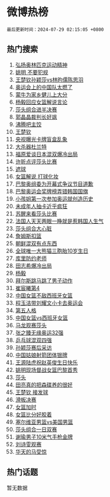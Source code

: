 # 微博热榜

`最后更新时间：2024-07-29 02:15:05 +0800`

## 热门搜索

1. [弘扬奥林匹克运动精神](https://m.weibo.cn/search?containerid=100103type%3D1%26t%3D10%26q%3D%23%E5%BC%98%E6%89%AC%E5%A5%A5%E6%9E%97%E5%8C%B9%E5%85%8B%E8%BF%90%E5%8A%A8%E7%B2%BE%E7%A5%9E%23&stream_entry_id=51&isnewpage=1&extparam=seat%3D1%26stream_entry_id%3D51%26c_type%3D51%26q%3D%2523%25E5%25BC%2598%25E6%2589%25AC%25E5%25A5%25A5%25E6%259E%2597%25E5%258C%25B9%25E5%2585%258B%25E8%25BF%2590%25E5%258A%25A8%25E7%25B2%25BE%25E7%25A5%259E%2523%26cate%3D10103%26dgr%3D0%26pos%3D0%26filter_type%3Drealtimehot%26display_time%3D1722190504%26pre_seqid%3D172219050492603453196)
1. [姚明 不要犯规](https://m.weibo.cn/search?containerid=100103type%3D1%26t%3D10%26q%3D%E5%A7%9A%E6%98%8E+%E4%B8%8D%E8%A6%81%E7%8A%AF%E8%A7%84&stream_entry_id=31&isnewpage=1&extparam=seat%3D1%26stream_entry_id%3D31%26flag%3D1%26pos%3D0%26lcate%3D5001%26c_type%3D31%26realpos%3D1%26band_rank%3D1%26cate%3D5001%26q%3D%25E5%25A7%259A%25E6%2598%258E%2520%25E4%25B8%258D%25E8%25A6%2581%25E7%258A%25AF%25E8%25A7%2584%26dgr%3D0%26filter_type%3Drealtimehot%26display_time%3D1722190504%26pre_seqid%3D172219050492603453196)
1. [王楚钦孙颖莎vs林昀儒陈思羽](https://m.weibo.cn/search?containerid=100103type%3D1%26t%3D10%26q%3D%23%E7%8E%8B%E6%A5%9A%E9%92%A6%E5%AD%99%E9%A2%96%E8%8E%8Evs%E6%9E%97%E6%98%80%E5%84%92%E9%99%88%E6%80%9D%E7%BE%BD%23&stream_entry_id=31&isnewpage=1&extparam=seat%3D1%26stream_entry_id%3D31%26flag%3D16%26pos%3D1%26lcate%3D5001%26c_type%3D31%26realpos%3D2%26band_rank%3D2%26cate%3D5001%26q%3D%2523%25E7%258E%258B%25E6%25A5%259A%25E9%2592%25A6%25E5%25AD%2599%25E9%25A2%2596%25E8%258E%258Evs%25E6%259E%2597%25E6%2598%2580%25E5%2584%2592%25E9%2599%2588%25E6%2580%259D%25E7%25BE%25BD%2523%26dgr%3D0%26filter_type%3Drealtimehot%26display_time%3D1722190504%26pre_seqid%3D172219050492603453196)
1. [奥运会上的中国队太燃了](https://m.weibo.cn/search?containerid=100103type%3D1%26t%3D10%26q%3D%23%E5%A5%A5%E8%BF%90%E4%BC%9A%E4%B8%8A%E7%9A%84%E4%B8%AD%E5%9B%BD%E9%98%9F%E5%A4%AA%E7%87%83%E4%BA%86%23&stream_entry_id=31&isnewpage=1&extparam=seat%3D1%26stream_entry_id%3D31%26flag%3D0%26pos%3D2%26lcate%3D5001%26c_type%3D31%26realpos%3D3%26band_rank%3D3%26cate%3D5001%26q%3D%2523%25E5%25A5%25A5%25E8%25BF%2590%25E4%25BC%259A%25E4%25B8%258A%25E7%259A%2584%25E4%25B8%25AD%25E5%259B%25BD%25E9%2598%259F%25E5%25A4%25AA%25E7%2587%2583%25E4%25BA%2586%2523%26dgr%3D0%26filter_type%3Drealtimehot%26display_time%3D1722190504%26pre_seqid%3D172219050492603453196)
1. [蒙牛为家乡健儿上大分](https://m.weibo.cn/search?containerid=100103type%3D1%26t%3D10%26q%3D%23%E8%92%99%E7%89%9B%E4%B8%BA%E5%AE%B6%E4%B9%A1%E5%81%A5%E5%84%BF%E4%B8%8A%E5%A4%A7%E5%88%86%23&stream_entry_id=31&isnewpage=1&extparam=seat%3D1%26adid%3D248453%26band_rank%3D4%26is_ad_pos%3D1%26pos%3D3%26topic_ad%3D1%26c_type%3D31%26stream_entry_id%3D31%26lcate%3D5001%26cate%3D5001%26dgr%3D0%26q%3D%2523%25E8%2592%2599%25E7%2589%259B%25E4%25B8%25BA%25E5%25AE%25B6%25E4%25B9%25A1%25E5%2581%25A5%25E5%2584%25BF%25E4%25B8%258A%25E5%25A4%25A7%25E5%2588%2586%2523%26filter_type%3Drealtimehot%26display_time%3D1722190504%26pre_seqid%3D172219050492603453196)
1. [杨毅回应女篮解说言论](https://m.weibo.cn/search?containerid=100103type%3D1%26t%3D10%26q%3D%E6%9D%A8%E6%AF%85%E5%9B%9E%E5%BA%94%E5%A5%B3%E7%AF%AE%E8%A7%A3%E8%AF%B4%E8%A8%80%E8%AE%BA&stream_entry_id=31&isnewpage=1&extparam=seat%3D1%26stream_entry_id%3D31%26flag%3D0%26pos%3D4%26lcate%3D5001%26c_type%3D31%26realpos%3D4%26band_rank%3D4%26cate%3D5001%26q%3D%25E6%259D%25A8%25E6%25AF%2585%25E5%259B%259E%25E5%25BA%2594%25E5%25A5%25B3%25E7%25AF%25AE%25E8%25A7%25A3%25E8%25AF%25B4%25E8%25A8%2580%25E8%25AE%25BA%26dgr%3D0%26filter_type%3Drealtimehot%26display_time%3D1722190504%26pre_seqid%3D172219050492603453196)
1. [莎头组合进半决赛](https://m.weibo.cn/search?containerid=100103type%3D1%26t%3D10%26q%3D%23%E8%8E%8E%E5%A4%B4%E7%BB%84%E5%90%88%E8%BF%9B%E5%8D%8A%E5%86%B3%E8%B5%9B%23&stream_entry_id=31&isnewpage=1&extparam=seat%3D1%26stream_entry_id%3D31%26flag%3D16%26pos%3D5%26lcate%3D5001%26c_type%3D31%26realpos%3D5%26band_rank%3D5%26cate%3D5001%26q%3D%2523%25E8%258E%258E%25E5%25A4%25B4%25E7%25BB%2584%25E5%2590%2588%25E8%25BF%259B%25E5%258D%258A%25E5%2586%25B3%25E8%25B5%259B%2523%26dgr%3D0%26filter_type%3Drealtimehot%26display_time%3D1722190504%26pre_seqid%3D172219050492603453196)
1. [郭晶晶裁判长好飒](https://m.weibo.cn/search?containerid=100103type%3D1%26t%3D10%26q%3D%E9%83%AD%E6%99%B6%E6%99%B6%E8%A3%81%E5%88%A4%E9%95%BF%E5%A5%BD%E9%A3%92&stream_entry_id=31&isnewpage=1&extparam=seat%3D1%26stream_entry_id%3D31%26flag%3D2%26pos%3D6%26lcate%3D5001%26c_type%3D31%26realpos%3D6%26band_rank%3D6%26cate%3D5001%26q%3D%25E9%2583%25AD%25E6%2599%25B6%25E6%2599%25B6%25E8%25A3%2581%25E5%2588%25A4%25E9%2595%25BF%25E5%25A5%25BD%25E9%25A3%2592%26dgr%3D0%26filter_type%3Drealtimehot%26display_time%3D1722190504%26pre_seqid%3D172219050492603453196)
1. [沸腾吧主饺](https://m.weibo.cn/search?containerid=100103type%3D1%26t%3D10%26q%3D%23%E6%B2%B8%E8%85%BE%E5%90%A7%E4%B8%BB%E9%A5%BA%23&stream_entry_id=31&isnewpage=1&extparam=seat%3D1%26adid%3D245978%26band_rank%3D7%26is_ad_pos%3D1%26pos%3D7%26topic_ad%3D1%26c_type%3D31%26stream_entry_id%3D31%26lcate%3D5001%26cate%3D5001%26dgr%3D0%26q%3D%2523%25E6%25B2%25B8%25E8%2585%25BE%25E5%2590%25A7%25E4%25B8%25BB%25E9%25A5%25BA%2523%26filter_type%3Drealtimehot%26display_time%3D1722190504%26pre_seqid%3D172219050492603453196)
1. [王楚钦](https://m.weibo.cn/search?containerid=100103type%3D1%26t%3D10%26q%3D%E7%8E%8B%E6%A5%9A%E9%92%A6&stream_entry_id=31&isnewpage=1&extparam=seat%3D1%26stream_entry_id%3D31%26flag%3D2%26pos%3D8%26lcate%3D5001%26c_type%3D31%26realpos%3D7%26band_rank%3D7%26cate%3D5001%26q%3D%25E7%258E%258B%25E6%25A5%259A%25E9%2592%25A6%26dgr%3D0%26filter_type%3Drealtimehot%26display_time%3D1722190504%26pre_seqid%3D172219050492603453196)
1. [央视曝光卡牌盲盒乱象](https://m.weibo.cn/search?containerid=100103type%3D1%26t%3D10%26q%3D%23%E5%A4%AE%E8%A7%86%E6%9B%9D%E5%85%89%E5%8D%A1%E7%89%8C%E7%9B%B2%E7%9B%92%E4%B9%B1%E8%B1%A1%23&stream_entry_id=31&isnewpage=1&extparam=seat%3D1%26stream_entry_id%3D31%26flag%3D1%26pos%3D9%26lcate%3D5001%26c_type%3D31%26realpos%3D8%26band_rank%3D8%26cate%3D5001%26q%3D%2523%25E5%25A4%25AE%25E8%25A7%2586%25E6%259B%259D%25E5%2585%2589%25E5%258D%25A1%25E7%2589%258C%25E7%259B%25B2%25E7%259B%2592%25E4%25B9%25B1%25E8%25B1%25A1%2523%26dgr%3D0%26filter_type%3Drealtimehot%26display_time%3D1722190504%26pre_seqid%3D172219050492603453196)
1. [大杀器杜兰特](https://m.weibo.cn/search?containerid=100103type%3D1%26t%3D10%26q%3D%E5%A4%A7%E6%9D%80%E5%99%A8%E6%9D%9C%E5%85%B0%E7%89%B9&stream_entry_id=31&isnewpage=1&extparam=seat%3D1%26stream_entry_id%3D31%26flag%3D0%26pos%3D10%26lcate%3D5001%26c_type%3D31%26realpos%3D9%26band_rank%3D9%26cate%3D5001%26q%3D%25E5%25A4%25A7%25E6%259D%2580%25E5%2599%25A8%25E6%259D%259C%25E5%2585%25B0%25E7%2589%25B9%26dgr%3D0%26filter_type%3Drealtimehot%26display_time%3D1722190504%26pre_seqid%3D172219050492603453196)
1. [福原爱谈日本混双爆冷出局](https://m.weibo.cn/search?containerid=100103type%3D1%26t%3D10%26q%3D%23%E7%A6%8F%E5%8E%9F%E7%88%B1%E8%B0%88%E6%97%A5%E6%9C%AC%E6%B7%B7%E5%8F%8C%E7%88%86%E5%86%B7%E5%87%BA%E5%B1%80%23&stream_entry_id=31&isnewpage=1&extparam=seat%3D1%26stream_entry_id%3D31%26flag%3D2%26pos%3D11%26lcate%3D5001%26c_type%3D31%26realpos%3D10%26band_rank%3D10%26cate%3D5001%26q%3D%2523%25E7%25A6%258F%25E5%258E%259F%25E7%2588%25B1%25E8%25B0%2588%25E6%2597%25A5%25E6%259C%25AC%25E6%25B7%25B7%25E5%258F%258C%25E7%2588%2586%25E5%2586%25B7%25E5%2587%25BA%25E5%25B1%2580%2523%26dgr%3D0%26filter_type%3Drealtimehot%26display_time%3D1722190504%26pre_seqid%3D172219050492603453196)
1. [许昕点评莎头比赛](https://m.weibo.cn/search?containerid=100103type%3D1%26t%3D10%26q%3D%E8%AE%B8%E6%98%95%E7%82%B9%E8%AF%84%E8%8E%8E%E5%A4%B4%E6%AF%94%E8%B5%9B&stream_entry_id=31&isnewpage=1&extparam=seat%3D1%26stream_entry_id%3D31%26flag%3D1%26pos%3D12%26lcate%3D5001%26c_type%3D31%26realpos%3D11%26band_rank%3D11%26cate%3D5001%26q%3D%25E8%25AE%25B8%25E6%2598%2595%25E7%2582%25B9%25E8%25AF%2584%25E8%258E%258E%25E5%25A4%25B4%25E6%25AF%2594%25E8%25B5%259B%26dgr%3D0%26filter_type%3Drealtimehot%26display_time%3D1722190504%26pre_seqid%3D172219050492603453196)
1. [遮球](https://m.weibo.cn/search?containerid=100103type%3D1%26t%3D10%26q%3D%E9%81%AE%E7%90%83&stream_entry_id=31&isnewpage=1&extparam=seat%3D1%26stream_entry_id%3D31%26flag%3D1%26pos%3D13%26lcate%3D5001%26c_type%3D31%26realpos%3D12%26band_rank%3D12%26cate%3D5001%26q%3D%25E9%2581%25AE%25E7%2590%2583%26dgr%3D0%26filter_type%3Drealtimehot%26display_time%3D1722190504%26pre_seqid%3D172219050492603453196)
1. [女篮解说 打球化妆](https://m.weibo.cn/search?containerid=100103type%3D1%26t%3D10%26q%3D%E5%A5%B3%E7%AF%AE%E8%A7%A3%E8%AF%B4+%E6%89%93%E7%90%83%E5%8C%96%E5%A6%86&stream_entry_id=31&isnewpage=1&extparam=seat%3D1%26stream_entry_id%3D31%26flag%3D2%26pos%3D14%26lcate%3D5001%26c_type%3D31%26realpos%3D13%26band_rank%3D13%26cate%3D5001%26q%3D%25E5%25A5%25B3%25E7%25AF%25AE%25E8%25A7%25A3%25E8%25AF%25B4%2520%25E6%2589%2593%25E7%2590%2583%25E5%258C%2596%25E5%25A6%2586%26dgr%3D0%26filter_type%3Drealtimehot%26display_time%3D1722190504%26pre_seqid%3D172219050492603453196)
1. [巴黎奥组委为开幕式争议节目道歉](https://m.weibo.cn/search?containerid=100103type%3D1%26t%3D10%26q%3D%23%E5%B7%B4%E9%BB%8E%E5%A5%A5%E7%BB%84%E5%A7%94%E4%B8%BA%E5%BC%80%E5%B9%95%E5%BC%8F%E4%BA%89%E8%AE%AE%E8%8A%82%E7%9B%AE%E9%81%93%E6%AD%89%23&stream_entry_id=31&isnewpage=1&extparam=seat%3D1%26stream_entry_id%3D31%26flag%3D0%26pos%3D15%26lcate%3D5001%26c_type%3D31%26realpos%3D14%26band_rank%3D14%26cate%3D5001%26q%3D%2523%25E5%25B7%25B4%25E9%25BB%258E%25E5%25A5%25A5%25E7%25BB%2584%25E5%25A7%2594%25E4%25B8%25BA%25E5%25BC%2580%25E5%25B9%2595%25E5%25BC%258F%25E4%25BA%2589%25E8%25AE%25AE%25E8%258A%2582%25E7%259B%25AE%25E9%2581%2593%25E6%25AD%2589%2523%26dgr%3D0%26filter_type%3Drealtimehot%26display_time%3D1722190504%26pre_seqid%3D172219050492603453196)
1. [巴黎奥运会奖牌榜弄错韩国国旗](https://m.weibo.cn/search?containerid=100103type%3D1%26t%3D10%26q%3D%23%E5%B7%B4%E9%BB%8E%E5%A5%A5%E8%BF%90%E4%BC%9A%E5%A5%96%E7%89%8C%E6%A6%9C%E5%BC%84%E9%94%99%E9%9F%A9%E5%9B%BD%E5%9B%BD%E6%97%97%23&stream_entry_id=31&isnewpage=1&extparam=seat%3D1%26stream_entry_id%3D31%26flag%3D1%26pos%3D16%26lcate%3D5001%26c_type%3D31%26realpos%3D15%26band_rank%3D15%26cate%3D5001%26q%3D%2523%25E5%25B7%25B4%25E9%25BB%258E%25E5%25A5%25A5%25E8%25BF%2590%25E4%25BC%259A%25E5%25A5%2596%25E7%2589%258C%25E6%25A6%259C%25E5%25BC%2584%25E9%2594%2599%25E9%259F%25A9%25E5%259B%25BD%25E5%259B%25BD%25E6%2597%2597%2523%26dgr%3D0%26filter_type%3Drealtimehot%26display_time%3D1722190504%26pre_seqid%3D172219050492603453196)
1. [小孩姐第一次参加奥运就创造历史](https://m.weibo.cn/search?containerid=100103type%3D1%26t%3D10%26q%3D%23%E5%B0%8F%E5%AD%A9%E5%A7%90%E7%AC%AC%E4%B8%80%E6%AC%A1%E5%8F%82%E5%8A%A0%E5%A5%A5%E8%BF%90%E5%B0%B1%E5%88%9B%E9%80%A0%E5%8E%86%E5%8F%B2%23&stream_entry_id=31&isnewpage=1&extparam=seat%3D1%26stream_entry_id%3D31%26flag%3D1%26pos%3D17%26lcate%3D5001%26c_type%3D31%26realpos%3D16%26band_rank%3D16%26cate%3D5001%26q%3D%2523%25E5%25B0%258F%25E5%25AD%25A9%25E5%25A7%2590%25E7%25AC%25AC%25E4%25B8%2580%25E6%25AC%25A1%25E5%258F%2582%25E5%258A%25A0%25E5%25A5%25A5%25E8%25BF%2590%25E5%25B0%25B1%25E5%2588%259B%25E9%2580%25A0%25E5%258E%2586%25E5%258F%25B2%2523%26dgr%3D0%26filter_type%3Drealtimehot%26display_time%3D1722190504%26pre_seqid%3D172219050492603453196)
1. [未成年人抽卡近乎疯狂](https://m.weibo.cn/search?containerid=100103type%3D1%26t%3D10%26q%3D%23%E6%9C%AA%E6%88%90%E5%B9%B4%E4%BA%BA%E6%8A%BD%E5%8D%A1%E8%BF%91%E4%B9%8E%E7%96%AF%E7%8B%82%23&stream_entry_id=31&isnewpage=1&extparam=seat%3D1%26stream_entry_id%3D31%26flag%3D0%26pos%3D18%26lcate%3D5001%26c_type%3D31%26realpos%3D17%26band_rank%3D17%26cate%3D5001%26q%3D%2523%25E6%259C%25AA%25E6%2588%2590%25E5%25B9%25B4%25E4%25BA%25BA%25E6%258A%25BD%25E5%258D%25A1%25E8%25BF%2591%25E4%25B9%258E%25E7%2596%25AF%25E7%258B%2582%2523%26dgr%3D0%26filter_type%3Drealtimehot%26display_time%3D1722190504%26pre_seqid%3D172219050492603453196)
1. [苏醒来看莎头比赛](https://m.weibo.cn/search?containerid=100103type%3D1%26t%3D10%26q%3D%23%E8%8B%8F%E9%86%92%E6%9D%A5%E7%9C%8B%E8%8E%8E%E5%A4%B4%E6%AF%94%E8%B5%9B%23&stream_entry_id=31&isnewpage=1&extparam=seat%3D1%26stream_entry_id%3D31%26flag%3D2%26pos%3D19%26lcate%3D5001%26c_type%3D31%26realpos%3D18%26band_rank%3D18%26cate%3D5001%26q%3D%2523%25E8%258B%258F%25E9%2586%2592%25E6%259D%25A5%25E7%259C%258B%25E8%258E%258E%25E5%25A4%25B4%25E6%25AF%2594%25E8%25B5%259B%2523%26dgr%3D0%26filter_type%3Drealtimehot%26display_time%3D1722190504%26pre_seqid%3D172219050492603453196)
1. [法国人天天两眼一睁就是惹韩国人生气](https://m.weibo.cn/search?containerid=100103type%3D1%26t%3D10%26q%3D%23%E6%B3%95%E5%9B%BD%E4%BA%BA%E5%A4%A9%E5%A4%A9%E4%B8%A4%E7%9C%BC%E4%B8%80%E7%9D%81%E5%B0%B1%E6%98%AF%E6%83%B9%E9%9F%A9%E5%9B%BD%E4%BA%BA%E7%94%9F%E6%B0%94%23&stream_entry_id=31&isnewpage=1&extparam=seat%3D1%26stream_entry_id%3D31%26flag%3D1%26pos%3D20%26lcate%3D5001%26c_type%3D31%26realpos%3D19%26band_rank%3D19%26cate%3D5001%26q%3D%2523%25E6%25B3%2595%25E5%259B%25BD%25E4%25BA%25BA%25E5%25A4%25A9%25E5%25A4%25A9%25E4%25B8%25A4%25E7%259C%25BC%25E4%25B8%2580%25E7%259D%2581%25E5%25B0%25B1%25E6%2598%25AF%25E6%2583%25B9%25E9%259F%25A9%25E5%259B%25BD%25E4%25BA%25BA%25E7%2594%259F%25E6%25B0%2594%2523%26dgr%3D0%26filter_type%3Drealtimehot%26display_time%3D1722190504%26pre_seqid%3D172219050492603453196)
1. [莎头组合大心脏](https://m.weibo.cn/search?containerid=100103type%3D1%26t%3D10%26q%3D%23%E8%8E%8E%E5%A4%B4%E7%BB%84%E5%90%88%E5%A4%A7%E5%BF%83%E8%84%8F%23&stream_entry_id=31&isnewpage=1&extparam=seat%3D1%26stream_entry_id%3D31%26flag%3D0%26pos%3D21%26lcate%3D5001%26c_type%3D31%26realpos%3D20%26band_rank%3D20%26cate%3D5001%26q%3D%2523%25E8%258E%258E%25E5%25A4%25B4%25E7%25BB%2584%25E5%2590%2588%25E5%25A4%25A7%25E5%25BF%2583%25E8%2584%258F%2523%26dgr%3D0%26filter_type%3Drealtimehot%26display_time%3D1722190504%26pre_seqid%3D172219050492603453196)
1. [詹姆斯扣篮](https://m.weibo.cn/search?containerid=100103type%3D1%26t%3D10%26q%3D%E8%A9%B9%E5%A7%86%E6%96%AF%E6%89%A3%E7%AF%AE&stream_entry_id=31&isnewpage=1&extparam=seat%3D1%26stream_entry_id%3D31%26flag%3D0%26pos%3D22%26lcate%3D5001%26c_type%3D31%26realpos%3D21%26band_rank%3D21%26cate%3D5001%26q%3D%25E8%25A9%25B9%25E5%25A7%2586%25E6%2596%25AF%25E6%2589%25A3%25E7%25AF%25AE%26dgr%3D0%26filter_type%3Drealtimehot%26display_time%3D1722190504%26pre_seqid%3D172219050492603453196)
1. [朝鲜混双有点东西](https://m.weibo.cn/search?containerid=100103type%3D1%26t%3D10%26q%3D%23%E6%9C%9D%E9%B2%9C%E6%B7%B7%E5%8F%8C%E6%9C%89%E7%82%B9%E4%B8%9C%E8%A5%BF%23&stream_entry_id=31&isnewpage=1&extparam=seat%3D1%26stream_entry_id%3D31%26flag%3D0%26pos%3D23%26lcate%3D5001%26c_type%3D31%26realpos%3D22%26band_rank%3D22%26cate%3D5001%26q%3D%2523%25E6%259C%259D%25E9%25B2%259C%25E6%25B7%25B7%25E5%258F%258C%25E6%259C%2589%25E7%2582%25B9%25E4%25B8%259C%25E8%25A5%25BF%2523%26dgr%3D0%26filter_type%3Drealtimehot%26display_time%3D1722190504%26pre_seqid%3D172219050492603453196)
1. [全球唯一大熊猫三胞胎10岁生日](https://m.weibo.cn/search?containerid=100103type%3D1%26t%3D10%26q%3D%23%E5%85%A8%E7%90%83%E5%94%AF%E4%B8%80%E5%A4%A7%E7%86%8A%E7%8C%AB%E4%B8%89%E8%83%9E%E8%83%8E10%E5%B2%81%E7%94%9F%E6%97%A5%23&stream_entry_id=31&isnewpage=1&extparam=seat%3D1%26stream_entry_id%3D31%26flag%3D0%26pos%3D24%26lcate%3D5001%26c_type%3D31%26realpos%3D23%26band_rank%3D23%26cate%3D5001%26q%3D%2523%25E5%2585%25A8%25E7%2590%2583%25E5%2594%25AF%25E4%25B8%2580%25E5%25A4%25A7%25E7%2586%258A%25E7%258C%25AB%25E4%25B8%2589%25E8%2583%259E%25E8%2583%258E10%25E5%25B2%2581%25E7%2594%259F%25E6%2597%25A5%2523%26dgr%3D0%26filter_type%3Drealtimehot%26display_time%3D1722190504%26pre_seqid%3D172219050492603453196)
1. [库里防约老师](https://m.weibo.cn/search?containerid=100103type%3D1%26t%3D10%26q%3D%E5%BA%93%E9%87%8C%E9%98%B2%E7%BA%A6%E8%80%81%E5%B8%88&stream_entry_id=31&isnewpage=1&extparam=seat%3D1%26stream_entry_id%3D31%26flag%3D0%26pos%3D25%26lcate%3D5001%26c_type%3D31%26realpos%3D24%26band_rank%3D24%26cate%3D5001%26q%3D%25E5%25BA%2593%25E9%2587%258C%25E9%2598%25B2%25E7%25BA%25A6%25E8%2580%2581%25E5%25B8%2588%26dgr%3D0%26filter_type%3Drealtimehot%26display_time%3D1722190504%26pre_seqid%3D172219050492603453196)
1. [田志希爆冷出局](https://m.weibo.cn/search?containerid=100103type%3D1%26t%3D10%26q%3D%23%E7%94%B0%E5%BF%97%E5%B8%8C%E7%88%86%E5%86%B7%E5%87%BA%E5%B1%80%23&stream_entry_id=31&isnewpage=1&extparam=seat%3D1%26stream_entry_id%3D31%26flag%3D0%26pos%3D26%26lcate%3D5001%26c_type%3D31%26realpos%3D25%26band_rank%3D25%26cate%3D5001%26q%3D%2523%25E7%2594%25B0%25E5%25BF%2597%25E5%25B8%258C%25E7%2588%2586%25E5%2586%25B7%25E5%2587%25BA%25E5%25B1%2580%2523%26dgr%3D0%26filter_type%3Drealtimehot%26display_time%3D1722190504%26pre_seqid%3D172219050492603453196)
1. [杨毅](https://m.weibo.cn/search?containerid=100103type%3D1%26t%3D10%26q%3D%E6%9D%A8%E6%AF%85&stream_entry_id=31&isnewpage=1&extparam=seat%3D1%26stream_entry_id%3D31%26flag%3D0%26pos%3D27%26lcate%3D5001%26c_type%3D31%26realpos%3D26%26band_rank%3D26%26cate%3D5001%26q%3D%25E6%259D%25A8%25E6%25AF%2585%26dgr%3D0%26filter_type%3Drealtimehot%26display_time%3D1722190504%26pre_seqid%3D172219050492603453196)
1. [拜尔斯跳马跳了男子动作](https://m.weibo.cn/search?containerid=100103type%3D1%26t%3D10%26q%3D%23%E6%8B%9C%E5%B0%94%E6%96%AF%E8%B7%B3%E9%A9%AC%E8%B7%B3%E4%BA%86%E7%94%B7%E5%AD%90%E5%8A%A8%E4%BD%9C%23&stream_entry_id=31&isnewpage=1&extparam=seat%3D1%26stream_entry_id%3D31%26flag%3D0%26pos%3D28%26lcate%3D5001%26c_type%3D31%26realpos%3D27%26band_rank%3D27%26cate%3D5001%26q%3D%2523%25E6%258B%259C%25E5%25B0%2594%25E6%2596%25AF%25E8%25B7%25B3%25E9%25A9%25AC%25E8%25B7%25B3%25E4%25BA%2586%25E7%2594%25B7%25E5%25AD%2590%25E5%258A%25A8%25E4%25BD%259C%2523%26dgr%3D0%26filter_type%3Drealtimehot%26display_time%3D1722190504%26pre_seqid%3D172219050492603453196)
1. [崔宸曦第4](https://m.weibo.cn/search?containerid=100103type%3D1%26t%3D10%26q%3D%23%E5%B4%94%E5%AE%B8%E6%9B%A6%E7%AC%AC4%23&stream_entry_id=31&isnewpage=1&extparam=seat%3D1%26stream_entry_id%3D31%26flag%3D1%26pos%3D29%26lcate%3D5001%26c_type%3D31%26realpos%3D28%26band_rank%3D28%26cate%3D5001%26q%3D%2523%25E5%25B4%2594%25E5%25AE%25B8%25E6%259B%25A6%25E7%25AC%25AC4%2523%26dgr%3D0%26filter_type%3Drealtimehot%26display_time%3D1722190504%26pre_seqid%3D172219050492603453196)
1. [中国女篮不敌西班牙女篮](https://m.weibo.cn/search?containerid=100103type%3D1%26t%3D10%26q%3D%E4%B8%AD%E5%9B%BD%E5%A5%B3%E7%AF%AE%E4%B8%8D%E6%95%8C%E8%A5%BF%E7%8F%AD%E7%89%99%E5%A5%B3%E7%AF%AE&stream_entry_id=31&isnewpage=1&extparam=seat%3D1%26stream_entry_id%3D31%26flag%3D0%26pos%3D30%26lcate%3D5001%26c_type%3D31%26realpos%3D29%26band_rank%3D29%26cate%3D5001%26q%3D%25E4%25B8%25AD%25E5%259B%25BD%25E5%25A5%25B3%25E7%25AF%25AE%25E4%25B8%258D%25E6%2595%258C%25E8%25A5%25BF%25E7%258F%25AD%25E7%2589%2599%25E5%25A5%25B3%25E7%25AF%25AE%26dgr%3D0%26filter_type%3Drealtimehot%26display_time%3D1722190504%26pre_seqid%3D172219050492603453196)
1. [程玉洁带刘耀文小卡去奥运会](https://m.weibo.cn/search?containerid=100103type%3D1%26t%3D10%26q%3D%E7%A8%8B%E7%8E%89%E6%B4%81%E5%B8%A6%E5%88%98%E8%80%80%E6%96%87%E5%B0%8F%E5%8D%A1%E5%8E%BB%E5%A5%A5%E8%BF%90%E4%BC%9A&stream_entry_id=31&isnewpage=1&extparam=seat%3D1%26stream_entry_id%3D31%26flag%3D1%26pos%3D31%26lcate%3D5001%26c_type%3D31%26realpos%3D30%26band_rank%3D30%26cate%3D5001%26q%3D%25E7%25A8%258B%25E7%258E%2589%25E6%25B4%2581%25E5%25B8%25A6%25E5%2588%2598%25E8%2580%2580%25E6%2596%2587%25E5%25B0%258F%25E5%258D%25A1%25E5%258E%25BB%25E5%25A5%25A5%25E8%25BF%2590%25E4%25BC%259A%26dgr%3D0%26filter_type%3Drealtimehot%26display_time%3D1722190504%26pre_seqid%3D172219050492603453196)
1. [第五人格](https://m.weibo.cn/search?containerid=100103type%3D1%26t%3D10%26q%3D%23%E7%AC%AC%E4%BA%94%E4%BA%BA%E6%A0%BC%23&stream_entry_id=31&isnewpage=1&extparam=seat%3D1%26stream_entry_id%3D31%26flag%3D1%26pos%3D32%26lcate%3D5001%26c_type%3D31%26realpos%3D31%26band_rank%3D31%26cate%3D5001%26q%3D%2523%25E7%25AC%25AC%25E4%25BA%2594%25E4%25BA%25BA%25E6%25A0%25BC%2523%26dgr%3D0%26filter_type%3Drealtimehot%26display_time%3D1722190504%26pre_seqid%3D172219050492603453196)
1. [中国女篮vs西班牙女篮](https://m.weibo.cn/search?containerid=100103type%3D1%26t%3D10%26q%3D%23%E4%B8%AD%E5%9B%BD%E5%A5%B3%E7%AF%AEvs%E8%A5%BF%E7%8F%AD%E7%89%99%E5%A5%B3%E7%AF%AE%23&stream_entry_id=31&isnewpage=1&extparam=seat%3D1%26stream_entry_id%3D31%26flag%3D0%26pos%3D33%26lcate%3D5001%26c_type%3D31%26realpos%3D32%26band_rank%3D32%26cate%3D5001%26q%3D%2523%25E4%25B8%25AD%25E5%259B%25BD%25E5%25A5%25B3%25E7%25AF%25AEvs%25E8%25A5%25BF%25E7%258F%25AD%25E7%2589%2599%25E5%25A5%25B3%25E7%25AF%25AE%2523%26dgr%3D0%26filter_type%3Drealtimehot%26display_time%3D1722190504%26pre_seqid%3D172219050492603453196)
1. [马龙观赛莎头](https://m.weibo.cn/search?containerid=100103type%3D1%26t%3D10%26q%3D%23%E9%A9%AC%E9%BE%99%E8%A7%82%E8%B5%9B%E8%8E%8E%E5%A4%B4%23&stream_entry_id=31&isnewpage=1&extparam=seat%3D1%26stream_entry_id%3D31%26flag%3D0%26pos%3D34%26lcate%3D5001%26c_type%3D31%26realpos%3D33%26band_rank%3D33%26cate%3D5001%26q%3D%2523%25E9%25A9%25AC%25E9%25BE%2599%25E8%25A7%2582%25E8%25B5%259B%25E8%258E%258E%25E5%25A4%25B4%2523%26dgr%3D0%26filter_type%3Drealtimehot%26display_time%3D1722190504%26pre_seqid%3D172219050492603453196)
1. [张之臻无缘奥运32强](https://m.weibo.cn/search?containerid=100103type%3D1%26t%3D10%26q%3D%23%E5%BC%A0%E4%B9%8B%E8%87%BB%E6%97%A0%E7%BC%98%E5%A5%A5%E8%BF%9032%E5%BC%BA%23&stream_entry_id=31&isnewpage=1&extparam=seat%3D1%26stream_entry_id%3D31%26flag%3D1%26pos%3D35%26lcate%3D5001%26c_type%3D31%26realpos%3D34%26band_rank%3D34%26cate%3D5001%26q%3D%2523%25E5%25BC%25A0%25E4%25B9%258B%25E8%2587%25BB%25E6%2597%25A0%25E7%25BC%2598%25E5%25A5%25A5%25E8%25BF%259032%25E5%25BC%25BA%2523%26dgr%3D0%26filter_type%3Drealtimehot%26display_time%3D1722190504%26pre_seqid%3D172219050492603453196)
1. [乒乓球混双四强](https://m.weibo.cn/search?containerid=100103type%3D1%26t%3D10%26q%3D%E4%B9%92%E4%B9%93%E7%90%83%E6%B7%B7%E5%8F%8C%E5%9B%9B%E5%BC%BA&stream_entry_id=31&isnewpage=1&extparam=seat%3D1%26stream_entry_id%3D31%26flag%3D0%26pos%3D36%26lcate%3D5001%26c_type%3D31%26realpos%3D35%26band_rank%3D35%26cate%3D5001%26q%3D%25E4%25B9%2592%25E4%25B9%2593%25E7%2590%2583%25E6%25B7%25B7%25E5%258F%258C%25E5%259B%259B%25E5%25BC%25BA%26dgr%3D0%26filter_type%3Drealtimehot%26display_time%3D1722190504%26pre_seqid%3D172219050492603453196)
1. [孙颖莎赛后采访](https://m.weibo.cn/search?containerid=100103type%3D1%26t%3D10%26q%3D%E5%AD%99%E9%A2%96%E8%8E%8E%E8%B5%9B%E5%90%8E%E9%87%87%E8%AE%BF&stream_entry_id=31&isnewpage=1&extparam=seat%3D1%26stream_entry_id%3D31%26flag%3D1%26pos%3D37%26lcate%3D5001%26c_type%3D31%26realpos%3D36%26band_rank%3D36%26cate%3D5001%26q%3D%25E5%25AD%2599%25E9%25A2%2596%25E8%258E%258E%25E8%25B5%259B%25E5%2590%258E%25E9%2587%2587%25E8%25AE%25BF%26dgr%3D0%26filter_type%3Drealtimehot%26display_time%3D1722190504%26pre_seqid%3D172219050492603453196)
1. [中国姑娘射箭团体银牌](https://m.weibo.cn/search?containerid=100103type%3D1%26t%3D10%26q%3D%23%E4%B8%AD%E5%9B%BD%E5%A7%91%E5%A8%98%E5%B0%84%E7%AE%AD%E5%9B%A2%E4%BD%93%E9%93%B6%E7%89%8C%23&stream_entry_id=31&isnewpage=1&extparam=seat%3D1%26stream_entry_id%3D31%26flag%3D0%26pos%3D38%26lcate%3D5001%26c_type%3D31%26realpos%3D37%26band_rank%3D37%26cate%3D5001%26q%3D%2523%25E4%25B8%25AD%25E5%259B%25BD%25E5%25A7%2591%25E5%25A8%2598%25E5%25B0%2584%25E7%25AE%25AD%25E5%259B%25A2%25E4%25BD%2593%25E9%2593%25B6%25E7%2589%258C%2523%26dgr%3D0%26filter_type%3Drealtimehot%26display_time%3D1722190504%26pre_seqid%3D172219050492603453196)
1. [王源陆虎祝赵英俊生日快乐](https://m.weibo.cn/search?containerid=100103type%3D1%26t%3D10%26q%3D%23%E7%8E%8B%E6%BA%90%E9%99%86%E8%99%8E%E7%A5%9D%E8%B5%B5%E8%8B%B1%E4%BF%8A%E7%94%9F%E6%97%A5%E5%BF%AB%E4%B9%90%23&stream_entry_id=31&isnewpage=1&extparam=seat%3D1%26stream_entry_id%3D31%26flag%3D0%26pos%3D39%26lcate%3D5001%26c_type%3D31%26realpos%3D38%26band_rank%3D38%26cate%3D5001%26q%3D%2523%25E7%258E%258B%25E6%25BA%2590%25E9%2599%2586%25E8%2599%258E%25E7%25A5%259D%25E8%25B5%25B5%25E8%258B%25B1%25E4%25BF%258A%25E7%2594%259F%25E6%2597%25A5%25E5%25BF%25AB%25E4%25B9%2590%2523%26dgr%3D0%26filter_type%3Drealtimehot%26display_time%3D1722190504%26pre_seqid%3D172219050492603453196)
1. [姚明现场督战女篮巴黎首秀](https://m.weibo.cn/search?containerid=100103type%3D1%26t%3D10%26q%3D%23%E5%A7%9A%E6%98%8E%E7%8E%B0%E5%9C%BA%E7%9D%A3%E6%88%98%E5%A5%B3%E7%AF%AE%E5%B7%B4%E9%BB%8E%E9%A6%96%E7%A7%80%23&stream_entry_id=31&isnewpage=1&extparam=seat%3D1%26stream_entry_id%3D31%26flag%3D0%26pos%3D40%26lcate%3D5001%26c_type%3D31%26realpos%3D39%26band_rank%3D39%26cate%3D5001%26q%3D%2523%25E5%25A7%259A%25E6%2598%258E%25E7%258E%25B0%25E5%259C%25BA%25E7%259D%25A3%25E6%2588%2598%25E5%25A5%25B3%25E7%25AF%25AE%25E5%25B7%25B4%25E9%25BB%258E%25E9%25A6%2596%25E7%25A7%2580%2523%26dgr%3D0%26filter_type%3Drealtimehot%26display_time%3D1722190504%26pre_seqid%3D172219050492603453196)
1. [莎头](https://m.weibo.cn/search?containerid=100103type%3D1%26t%3D10%26q%3D%E8%8E%8E%E5%A4%B4&stream_entry_id=31&isnewpage=1&extparam=seat%3D1%26stream_entry_id%3D31%26flag%3D0%26pos%3D41%26lcate%3D5001%26c_type%3D31%26realpos%3D40%26band_rank%3D40%26cate%3D5001%26q%3D%25E8%258E%258E%25E5%25A4%25B4%26dgr%3D0%26filter_type%3Drealtimehot%26display_time%3D1722190504%26pre_seqid%3D172219050492603453196)
1. [田亮真的把森碟养的很好](https://m.weibo.cn/search?containerid=100103type%3D1%26t%3D10%26q%3D%23%E7%94%B0%E4%BA%AE%E7%9C%9F%E7%9A%84%E6%8A%8A%E6%A3%AE%E7%A2%9F%E5%85%BB%E7%9A%84%E5%BE%88%E5%A5%BD%23&stream_entry_id=31&isnewpage=1&extparam=seat%3D1%26stream_entry_id%3D31%26flag%3D0%26pos%3D42%26lcate%3D5001%26c_type%3D31%26realpos%3D41%26band_rank%3D41%26cate%3D5001%26q%3D%2523%25E7%2594%25B0%25E4%25BA%25AE%25E7%259C%259F%25E7%259A%2584%25E6%258A%258A%25E6%25A3%25AE%25E7%25A2%259F%25E5%2585%25BB%25E7%259A%2584%25E5%25BE%2588%25E5%25A5%25BD%2523%26dgr%3D0%26filter_type%3Drealtimehot%26display_time%3D1722190504%26pre_seqid%3D172219050492603453196)
1. [王楚钦 接发球](https://m.weibo.cn/search?containerid=100103type%3D1%26t%3D10%26q%3D%E7%8E%8B%E6%A5%9A%E9%92%A6+%E6%8E%A5%E5%8F%91%E7%90%83&stream_entry_id=31&isnewpage=1&extparam=seat%3D1%26stream_entry_id%3D31%26flag%3D0%26pos%3D43%26lcate%3D5001%26c_type%3D31%26realpos%3D42%26band_rank%3D42%26cate%3D5001%26q%3D%25E7%258E%258B%25E6%25A5%259A%25E9%2592%25A6%2520%25E6%258E%25A5%25E5%258F%2591%25E7%2590%2583%26dgr%3D0%26filter_type%3Drealtimehot%26display_time%3D1722190504%26pre_seqid%3D172219050492603453196)
1. [滑板决赛](https://m.weibo.cn/search?containerid=100103type%3D1%26t%3D10%26q%3D%E6%BB%91%E6%9D%BF%E5%86%B3%E8%B5%9B&stream_entry_id=31&isnewpage=1&extparam=seat%3D1%26stream_entry_id%3D31%26flag%3D0%26pos%3D44%26lcate%3D5001%26c_type%3D31%26realpos%3D43%26band_rank%3D43%26cate%3D5001%26q%3D%25E6%25BB%2591%25E6%259D%25BF%25E5%2586%25B3%25E8%25B5%259B%26dgr%3D0%26filter_type%3Drealtimehot%26display_time%3D1722190504%26pre_seqid%3D172219050492603453196)
1. [女篮加时](https://m.weibo.cn/search?containerid=100103type%3D1%26t%3D10%26q%3D%23%E5%A5%B3%E7%AF%AE%E5%8A%A0%E6%97%B6%23&stream_entry_id=31&isnewpage=1&extparam=seat%3D1%26stream_entry_id%3D31%26flag%3D0%26pos%3D45%26lcate%3D5001%26c_type%3D31%26realpos%3D44%26band_rank%3D44%26cate%3D5001%26q%3D%2523%25E5%25A5%25B3%25E7%25AF%25AE%25E5%258A%25A0%25E6%2597%25B6%2523%26dgr%3D0%26filter_type%3Drealtimehot%26display_time%3D1722190504%26pre_seqid%3D172219050492603453196)
1. [女篮比分好胶着](https://m.weibo.cn/search?containerid=100103type%3D1%26t%3D10%26q%3D%23%E5%A5%B3%E7%AF%AE%E6%AF%94%E5%88%86%E5%A5%BD%E8%83%B6%E7%9D%80%23&stream_entry_id=31&isnewpage=1&extparam=seat%3D1%26stream_entry_id%3D31%26flag%3D0%26pos%3D46%26lcate%3D5001%26c_type%3D31%26realpos%3D45%26band_rank%3D45%26cate%3D5001%26q%3D%2523%25E5%25A5%25B3%25E7%25AF%25AE%25E6%25AF%2594%25E5%2588%2586%25E5%25A5%25BD%25E8%2583%25B6%25E7%259D%2580%2523%26dgr%3D0%26filter_type%3Drealtimehot%26display_time%3D1722190504%26pre_seqid%3D172219050492603453196)
1. [塞尔维亚男篮vs美国男篮](https://m.weibo.cn/search?containerid=100103type%3D1%26t%3D10%26q%3D%E5%A1%9E%E5%B0%94%E7%BB%B4%E4%BA%9A%E7%94%B7%E7%AF%AEvs%E7%BE%8E%E5%9B%BD%E7%94%B7%E7%AF%AE&stream_entry_id=31&isnewpage=1&extparam=seat%3D1%26stream_entry_id%3D31%26flag%3D0%26pos%3D47%26lcate%3D5001%26c_type%3D31%26realpos%3D46%26band_rank%3D46%26cate%3D5001%26q%3D%25E5%25A1%259E%25E5%25B0%2594%25E7%25BB%25B4%25E4%25BA%259A%25E7%2594%25B7%25E7%25AF%25AEvs%25E7%25BE%258E%25E5%259B%25BD%25E7%2594%25B7%25E7%25AF%25AE%26dgr%3D0%26filter_type%3Drealtimehot%26display_time%3D1722190504%26pre_seqid%3D172219050492603453196)
1. [莎头组合一日双赛](https://m.weibo.cn/search?containerid=100103type%3D1%26t%3D10%26q%3D%23%E8%8E%8E%E5%A4%B4%E7%BB%84%E5%90%88%E4%B8%80%E6%97%A5%E5%8F%8C%E8%B5%9B%23&stream_entry_id=31&isnewpage=1&extparam=seat%3D1%26stream_entry_id%3D31%26flag%3D0%26pos%3D48%26lcate%3D5001%26c_type%3D31%26realpos%3D47%26band_rank%3D47%26cate%3D5001%26q%3D%2523%25E8%258E%258E%25E5%25A4%25B4%25E7%25BB%2584%25E5%2590%2588%25E4%25B8%2580%25E6%2597%25A5%25E5%258F%258C%25E8%25B5%259B%2523%26dgr%3D0%26filter_type%3Drealtimehot%26display_time%3D1722190504%26pre_seqid%3D172219050492603453196)
1. [谢瑜男子10米气手枪金牌](https://m.weibo.cn/search?containerid=100103type%3D1%26t%3D10%26q%3D%23%E8%B0%A2%E7%91%9C%E7%94%B7%E5%AD%9010%E7%B1%B3%E6%B0%94%E6%89%8B%E6%9E%AA%E9%87%91%E7%89%8C%23&stream_entry_id=31&isnewpage=1&extparam=seat%3D1%26stream_entry_id%3D31%26flag%3D0%26pos%3D49%26lcate%3D5001%26c_type%3D31%26realpos%3D48%26band_rank%3D48%26cate%3D5001%26q%3D%2523%25E8%25B0%25A2%25E7%2591%259C%25E7%2594%25B7%25E5%25AD%259010%25E7%25B1%25B3%25E6%25B0%2594%25E6%2589%258B%25E6%259E%25AA%25E9%2587%2591%25E7%2589%258C%2523%26dgr%3D0%26filter_type%3Drealtimehot%26display_time%3D1722190504%26pre_seqid%3D172219050492603453196)
1. [刘诗雯观赛](https://m.weibo.cn/search?containerid=100103type%3D1%26t%3D10%26q%3D%E5%88%98%E8%AF%97%E9%9B%AF%E8%A7%82%E8%B5%9B&stream_entry_id=31&isnewpage=1&extparam=seat%3D1%26stream_entry_id%3D31%26flag%3D0%26pos%3D50%26lcate%3D5001%26c_type%3D31%26realpos%3D49%26band_rank%3D49%26cate%3D5001%26q%3D%25E5%2588%2598%25E8%25AF%2597%25E9%259B%25AF%25E8%25A7%2582%25E8%25B5%259B%26dgr%3D0%26filter_type%3Drealtimehot%26display_time%3D1722190504%26pre_seqid%3D172219050492603453196)
1. [华天的马受惊](https://m.weibo.cn/search?containerid=100103type%3D1%26t%3D10%26q%3D%23%E5%8D%8E%E5%A4%A9%E7%9A%84%E9%A9%AC%E5%8F%97%E6%83%8A%23&stream_entry_id=31&isnewpage=1&extparam=seat%3D1%26stream_entry_id%3D31%26flag%3D0%26pos%3D51%26lcate%3D5001%26c_type%3D31%26realpos%3D50%26band_rank%3D50%26cate%3D5001%26q%3D%2523%25E5%258D%258E%25E5%25A4%25A9%25E7%259A%2584%25E9%25A9%25AC%25E5%258F%2597%25E6%2583%258A%2523%26dgr%3D0%26filter_type%3Drealtimehot%26display_time%3D1722190504%26pre_seqid%3D172219050492603453196)

## 热门话题

暂无数据
